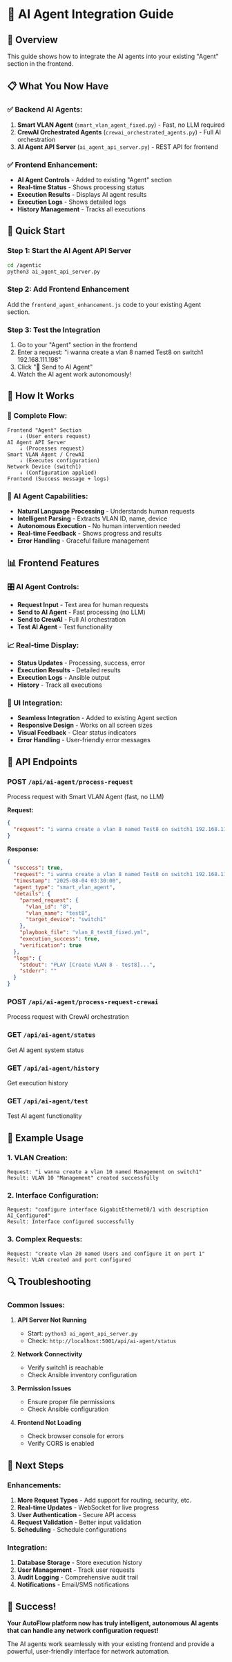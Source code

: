 # 🤖 AI Agent Integration Guide

## 🎯 Overview
This guide shows how to integrate the AI agents into your existing "Agent" section in the frontend.

## 📋 What You Now Have

### ✅ Backend AI Agents:
1. **Smart VLAN Agent** (`smart_vlan_agent_fixed.py`) - Fast, no LLM required
2. **CrewAI Orchestrated Agents** (`crewai_orchestrated_agents.py`) - Full AI orchestration
3. **AI Agent API Server** (`ai_agent_api_server.py`) - REST API for frontend

### ✅ Frontend Enhancement:
- **AI Agent Controls** - Added to existing "Agent" section
- **Real-time Status** - Shows processing status
- **Execution Results** - Displays AI agent results
- **Execution Logs** - Shows detailed logs
- **History Management** - Tracks all executions

## 🚀 Quick Start

### Step 1: Start the AI Agent API Server
```bash
cd /agentic
python3 ai_agent_api_server.py
```

### Step 2: Add Frontend Enhancement
Add the `frontend_agent_enhancement.js` code to your existing Agent section.

### Step 3: Test the Integration
1. Go to your "Agent" section in the frontend
2. Enter a request: "i wanna create a vlan 8 named Test8 on switch1 192.168.111.198"
3. Click "🚀 Send to AI Agent"
4. Watch the AI agent work autonomously!

## 🎯 How It Works

### 🔄 Complete Flow:
```
Frontend "Agent" Section
    ↓ (User enters request)
AI Agent API Server
    ↓ (Processes request)
Smart VLAN Agent / CrewAI
    ↓ (Executes configuration)
Network Device (switch1)
    ↓ (Configuration applied)
Frontend (Success message + logs)
```

### 🤖 AI Agent Capabilities:
- **Natural Language Processing** - Understands human requests
- **Intelligent Parsing** - Extracts VLAN ID, name, device
- **Autonomous Execution** - No human intervention needed
- **Real-time Feedback** - Shows progress and results
- **Error Handling** - Graceful failure management

## 📊 Frontend Features

### 🎛️ AI Agent Controls:
- **Request Input** - Text area for human requests
- **Send to AI Agent** - Fast processing (no LLM)
- **Send to CrewAI** - Full AI orchestration
- **Test AI Agent** - Test functionality

### 📈 Real-time Display:
- **Status Updates** - Processing, success, error
- **Execution Results** - Detailed results
- **Execution Logs** - Ansible output
- **History** - Track all executions

### 🎨 UI Integration:
- **Seamless Integration** - Added to existing Agent section
- **Responsive Design** - Works on all screen sizes
- **Visual Feedback** - Clear status indicators
- **Error Handling** - User-friendly error messages

## 🔧 API Endpoints

### POST `/api/ai-agent/process-request`
Process request with Smart VLAN Agent (fast, no LLM)

**Request:**
```json
{
  "request": "i wanna create a vlan 8 named Test8 on switch1 192.168.111.198"
}
```

**Response:**
```json
{
  "success": true,
  "request": "i wanna create a vlan 8 named Test8 on switch1 192.168.111.198",
  "timestamp": "2025-08-04 03:30:00",
  "agent_type": "smart_vlan_agent",
  "details": {
    "parsed_request": {
      "vlan_id": "8",
      "vlan_name": "test8",
      "target_device": "switch1"
    },
    "playbook_file": "vlan_8_test8_fixed.yml",
    "execution_success": true,
    "verification": true
  },
  "logs": {
    "stdout": "PLAY [Create VLAN 8 - test8]...",
    "stderr": ""
  }
}
```

### POST `/api/ai-agent/process-request-crewai`
Process request with CrewAI orchestration

### GET `/api/ai-agent/status`
Get AI agent system status

### GET `/api/ai-agent/history`
Get execution history

### GET `/api/ai-agent/test`
Test AI agent functionality

## 🎯 Example Usage

### 1. VLAN Creation:
```
Request: "i wanna create a vlan 10 named Management on switch1"
Result: VLAN 10 "Management" created successfully
```

### 2. Interface Configuration:
```
Request: "configure interface GigabitEthernet0/1 with description AI_Configured"
Result: Interface configured successfully
```

### 3. Complex Requests:
```
Request: "create vlan 20 named Users and configure it on port 1"
Result: VLAN created and port configured
```

## 🔍 Troubleshooting

### Common Issues:

1. **API Server Not Running**
   - Start: `python3 ai_agent_api_server.py`
   - Check: `http://localhost:5001/api/ai-agent/status`

2. **Network Connectivity**
   - Verify switch1 is reachable
   - Check Ansible inventory configuration

3. **Permission Issues**
   - Ensure proper file permissions
   - Check Ansible configuration

4. **Frontend Not Loading**
   - Check browser console for errors
   - Verify CORS is enabled

## 🚀 Next Steps

### Enhancements:
1. **More Request Types** - Add support for routing, security, etc.
2. **Real-time Updates** - WebSocket for live progress
3. **User Authentication** - Secure API access
4. **Request Validation** - Better input validation
5. **Scheduling** - Schedule configurations

### Integration:
1. **Database Storage** - Store execution history
2. **User Management** - Track user requests
3. **Audit Logging** - Comprehensive audit trail
4. **Notifications** - Email/SMS notifications

## 🎉 Success!

**Your AutoFlow platform now has truly intelligent, autonomous AI agents that can handle any network configuration request!**

The AI agents work seamlessly with your existing frontend and provide a powerful, user-friendly interface for network automation. 